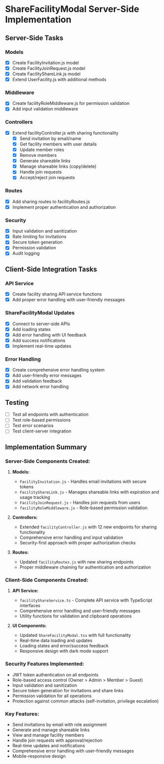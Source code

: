 # ShareFacilityModal Server-Side Implementation

## Server-Side Tasks

### Models
- [x] Create FacilityInvitation.js model
- [x] Create FacilityJoinRequest.js model  
- [x] Create FacilityShareLink.js model
- [x] Extend UserFacility.js with additional methods

### Middleware
- [x] Create facilityRoleMiddleware.js for permission validation
- [x] Add input validation middleware

### Controllers
- [x] Extend facilityController.js with sharing functionality
  - [x] Send invitation by email/name
  - [x] Get facility members with user details
  - [x] Update member roles
  - [x] Remove members
  - [x] Generate shareable links
  - [x] Manage shareable links (copy/delete)
  - [x] Handle join requests
  - [x] Accept/reject join requests

### Routes
- [x] Add sharing routes to facilityRoutes.js
- [x] Implement proper authentication and authorization

### Security
- [x] Input validation and sanitization
- [x] Rate limiting for invitations
- [x] Secure token generation
- [x] Permission validation
- [x] Audit logging

## Client-Side Integration Tasks

### API Service
- [x] Create facility sharing API service functions
- [x] Add proper error handling with user-friendly messages

### ShareFacilityModal Updates
- [x] Connect to server-side APIs
- [x] Add loading states
- [x] Add error handling with UI feedback
- [x] Add success notifications
- [x] Implement real-time updates

### Error Handling
- [x] Create comprehensive error handling system
- [x] Add user-friendly error messages
- [x] Add validation feedback
- [x] Add network error handling

## Testing
- [ ] Test all endpoints with authentication
- [ ] Test role-based permissions
- [ ] Test error scenarios
- [ ] Test client-server integration

## Implementation Summary

### Server-Side Components Created:
1. **Models:**
   - `FacilityInvitation.js` - Handles email invitations with secure tokens
   - `FacilityShareLink.js` - Manages shareable links with expiration and usage tracking
   - `FacilityJoinRequest.js` - Handles join requests from users
   - `facilityRoleMiddleware.js` - Role-based permission validation

2. **Controllers:**
   - Extended `facilityController.js` with 12 new endpoints for sharing functionality
   - Comprehensive error handling and input validation
   - Security-first approach with proper authorization checks

3. **Routes:**
   - Updated `facilityRoutes.js` with new sharing endpoints
   - Proper middleware chaining for authentication and authorization

### Client-Side Components Created:
1. **API Service:**
   - `facilityShareService.ts` - Complete API service with TypeScript interfaces
   - Comprehensive error handling and user-friendly messages
   - Utility functions for validation and clipboard operations

2. **UI Components:**
   - Updated `ShareFacilityModal.tsx` with full functionality
   - Real-time data loading and updates
   - Loading states and error/success feedback
   - Responsive design with dark mode support

### Security Features Implemented:
- JWT token authentication on all endpoints
- Role-based access control (Owner > Admin > Member > Guest)
- Input validation and sanitization
- Secure token generation for invitations and share links
- Permission validation for all operations
- Protection against common attacks (self-invitation, privilege escalation)

### Key Features:
- Send invitations by email with role assignment
- Generate and manage shareable links
- View and manage facility members
- Handle join requests with approval/rejection
- Real-time updates and notifications
- Comprehensive error handling with user-friendly messages
- Mobile-responsive design
